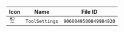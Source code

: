 | Icon | Name | File ID |
| ---  | ---  | ---     |
| ![](ToolSettings.png) | `ToolSettings` | `9060049500849984820` |
